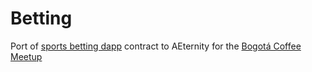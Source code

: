# Betting

Port of [sports betting
dapp](https://medium.com/coinmonks/create-a-sports-betting-dapp-on-the-ethereum-blockchain-part-1-1f69f908b939)
contract to AEternity for the [Bogotá Coffee
Meetup](https://forum.aeternity.com/t/coffee-meetup-in-bogota-now-turns-virtual/6479/3?u=snaphuman.chain)
